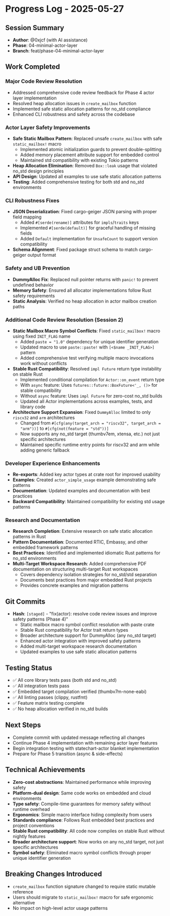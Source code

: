 # Progress Log - 2025-05-27

## Session Summary
* **Author**: @0xjcf (with AI assistance)
* **Phase**: 04-minimal-actor-layer
* **Branch**: feat/phase-04-minimal-actor-layer

## Work Completed

### Major Code Review Resolution
* Addressed comprehensive code review feedback for Phase 4 actor layer implementation
* Resolved heap allocation issues in `create_mailbox` function
* Implemented safe static allocation patterns for no_std compliance
* Enhanced CLI robustness and safety across the codebase

### Actor Layer Safety Improvements
* **Safe Static Mailbox Pattern**: Replaced unsafe `create_mailbox` with safe `static_mailbox!` macro
  - Implemented atomic initialization guards to prevent double-splitting
  - Added memory placement attribute support for embedded control
  - Maintained std compatibility with existing Tokio patterns
* **Heap Allocation Elimination**: Removed `Box::leak` usage that violated no_std design principles
* **API Design**: Updated all examples to use safe static allocation patterns
* **Testing**: Added comprehensive testing for both std and no_std environments

### CLI Robustness Fixes
* **JSON Deserialization**: Fixed cargo-geiger JSON parsing with proper field mapping
  - Added `#[serde(rename)]` attributes for `impls`/`traits` keys
  - Implemented `#[serde(default)]` for graceful handling of missing fields
  - Added `Default` implementation for `UnsafeCount` to support version compatibility
* **Schema Alignment**: Fixed package struct schema to match cargo-geiger output format

### Safety and UB Prevention
* **DummyAlloc Fix**: Replaced null pointer returns with `panic!` to prevent undefined behavior
* **Memory Safety**: Ensured all allocator implementations follow Rust safety requirements
* **Static Analysis**: Verified no heap allocation in actor mailbox creation paths

### Additional Code Review Resolution (Session 2)
* **Static Mailbox Macro Symbol Conflicts**: Fixed `static_mailbox!` macro using fixed `INIT_FLAG` name
  - Added `paste = "1.0"` dependency for unique identifier generation
  - Updated macro to use `paste::paste!` with `[<$name _INIT_FLAG>]` pattern
  - Added comprehensive test verifying multiple macro invocations work without conflicts
* **Stable Rust Compatibility**: Resolved `impl Future` return type instability on stable Rust
  - Implemented conditional compilation for `Actor::on_event` return type
  - With `async` feature: Uses `futures::future::BoxFuture<'_, ()>` for stable compatibility
  - Without `async` feature: Uses `impl Future` for zero-cost no_std builds
  - Updated all Actor implementations across examples, tests, and library code
* **Architecture Support Expansion**: Fixed `DummyAlloc` limited to only `riscv32` and `arm` architectures
  - Changed from `#[cfg(any(target_arch = "riscv32", target_arch = "arm"))]` to `#[cfg(not(feature = "std"))]`
  - Now supports any no_std target (thumbv7em, xtensa, etc.) not just specific architectures
  - Maintained specific runtime entry points for riscv32 and arm while adding generic fallback

### Developer Experience Enhancements
* **Re-exports**: Added key actor types at crate root for improved usability
* **Examples**: Created `actor_simple_usage` example demonstrating safe patterns
* **Documentation**: Updated examples and documentation with best practices
* **Backward Compatibility**: Maintained compatibility for existing std usage patterns

### Research and Documentation
* **Research Completion**: Extensive research on safe static allocation patterns in Rust
* **Pattern Documentation**: Documented RTIC, Embassy, and other embedded framework patterns
* **Best Practices**: Identified and implemented idiomatic Rust patterns for no_std environments
* **Multi-Target Workspace Research**: Added comprehensive PDF documentation on structuring multi-target Rust workspaces
  - Covers dependency isolation strategies for no_std/std separation
  - Documents best practices from major embedded Rust projects
  - Provides concrete examples and migration patterns

## Git Commits
* **Hash**: `[staged]` - "fix(actor): resolve code review issues and improve safety patterns (Phase 4)"
  - Static mailbox macro symbol conflict resolution with paste crate
  - Stable Rust compatibility for Actor trait return types
  - Broader architecture support for DummyAlloc (any no_std target)
  - Enhanced actor integration with improved safety patterns
  - Added multi-target workspace research documentation
  - Updated examples to use safe static allocation patterns

## Testing Status
* ✅ All core library tests pass (both std and no_std)
* ✅ All integration tests pass
* ✅ Embedded target compilation verified (thumbv7m-none-eabi)
* ✅ All linting passes (clippy, rustfmt)
* ✅ Feature matrix testing complete
* ✅ No heap allocation verified in no_std builds

## Next Steps
* Complete commit with updated message reflecting all changes
* Continue Phase 4 implementation with remaining actor layer features
* Begin integration testing with statechart-actor blanket implementation
* Prepare for Phase 5 transition (async & side-effects)

## Technical Achievements
* **Zero-cost abstractions**: Maintained performance while improving safety
* **Platform-dual design**: Same code works on embedded and cloud environments
* **Type safety**: Compile-time guarantees for memory safety without runtime overhead
* **Ergonomics**: Simple macro interface hiding complexity from users
* **Standards compliance**: Follows Rust embedded best practices and project conventions
* **Stable Rust compatibility**: All code now compiles on stable Rust without nightly features
* **Broader architecture support**: Now works on any no_std target, not just specific architectures
* **Symbol safety**: Eliminated macro symbol conflicts through proper unique identifier generation

## Breaking Changes Introduced
* `create_mailbox` function signature changed to require static mutable reference
* Users should migrate to `static_mailbox!` macro for safe ergonomic alternative
* No impact on high-level actor usage patterns 
